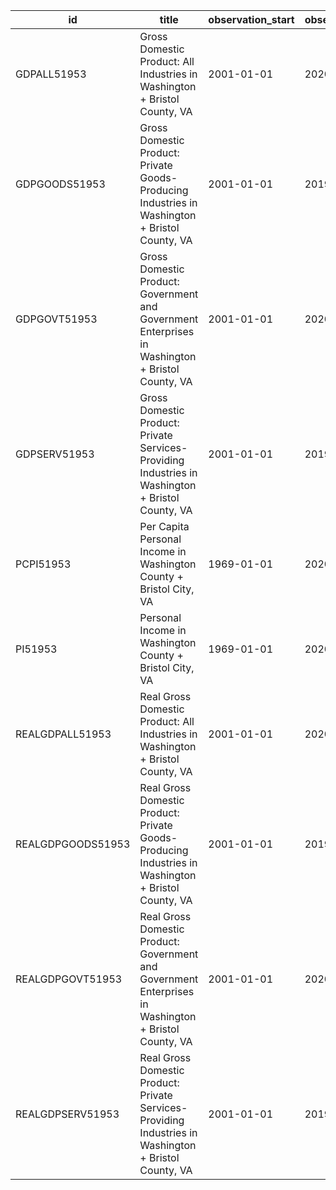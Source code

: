 | id                | title                                                                                                 | observation_start   | observation_end   |
|-------------------|-------------------------------------------------------------------------------------------------------|---------------------|-------------------|
| GDPALL51953       | Gross Domestic Product: All Industries in Washington + Bristol County, VA                             | 2001-01-01          | 2020-01-01        |
| GDPGOODS51953     | Gross Domestic Product: Private Goods-Producing Industries in Washington + Bristol County, VA         | 2001-01-01          | 2019-01-01        |
| GDPGOVT51953      | Gross Domestic Product: Government and Government Enterprises in Washington + Bristol County, VA      | 2001-01-01          | 2020-01-01        |
| GDPSERV51953      | Gross Domestic Product: Private Services-Providing Industries in Washington + Bristol County, VA      | 2001-01-01          | 2019-01-01        |
| PCPI51953         | Per Capita Personal Income in Washington County + Bristol City, VA                                    | 1969-01-01          | 2020-01-01        |
| PI51953           | Personal Income in Washington County + Bristol City, VA                                               | 1969-01-01          | 2020-01-01        |
| REALGDPALL51953   | Real Gross Domestic Product: All Industries in Washington + Bristol County, VA                        | 2001-01-01          | 2020-01-01        |
| REALGDPGOODS51953 | Real Gross Domestic Product: Private Goods-Producing Industries in Washington + Bristol County, VA    | 2001-01-01          | 2019-01-01        |
| REALGDPGOVT51953  | Real Gross Domestic Product: Government and Government Enterprises in Washington + Bristol County, VA | 2001-01-01          | 2020-01-01        |
| REALGDPSERV51953  | Real Gross Domestic Product: Private Services-Providing Industries in Washington + Bristol County, VA | 2001-01-01          | 2019-01-01        |